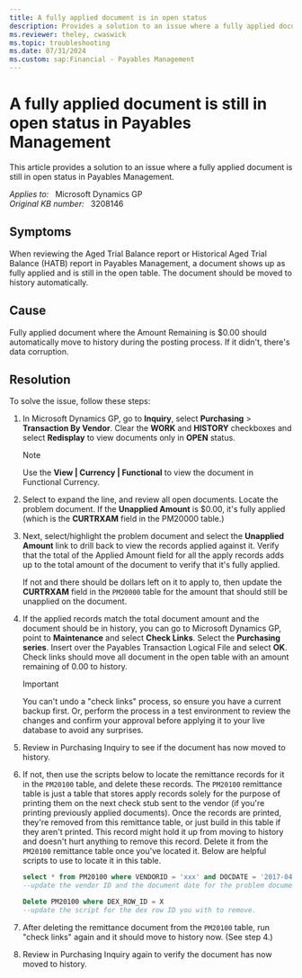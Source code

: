 ```yaml
---
title: A fully applied document is in open status
description: Provides a solution to an issue where a fully applied document is still in open status in Payables Management.
ms.reviewer: theley, cwaswick
ms.topic: troubleshooting
ms.date: 07/31/2024
ms.custom: sap:Financial - Payables Management
---
```

# A fully applied document is still in open status in Payables Management

This article provides a solution to an issue where a fully applied document is still in open status in Payables Management.

_Applies to:_ &nbsp; Microsoft Dynamics GP  
_Original KB number:_ &nbsp; 3208146

## Symptoms

When reviewing the Aged Trial Balance report or Historical Aged Trial Balance (HATB) report in Payables Management, a document shows up as fully applied and is still in the open table. The document should be moved to history automatically.

## Cause

Fully applied document where the Amount Remaining is $0.00 should automatically move to history during the posting process. If it didn't, there's data corruption.

## Resolution

To solve the issue, follow these steps:

1. In Microsoft Dynamics GP, go to **Inquiry**, select **Purchasing** > **Transaction By Vendor**. Clear the **WORK** and **HISTORY** checkboxes and select **Redisplay** to view documents only in **OPEN** status.

    > [!NOTE]
    > Use the **View | Currency | Functional** to view the document in Functional Currency.

2. Select to expand the line, and review all open documents. Locate the problem document. If the **Unapplied Amount** is $0.00, it's fully applied (which is the **CURTRXAM** field in the PM20000 table.)

3. Next, select/highlight the problem document and select the **Unapplied Amount** link to drill back to view the records applied against it. Verify that the total of the Applied Amount field for all the apply records adds up to the total amount of the document to verify that it's fully applied.

    If not and there should be dollars left on it to apply to, then update the **CURTRXAM** field in the `PM20000` table for the amount that should still be unapplied on the document.

4. If the applied records match the total document amount and the document should be in history, you can go to Microsoft Dynamics GP, point to **Maintenance** and select **Check Links**. Select the **Purchasing series**. Insert over the Payables Transaction Logical File and select **OK**. Check links should move all document in the open table with an amount remaining of 0.00 to history.

    > [!IMPORTANT]
    > You can't undo a "check links" process, so ensure you have a current backup first. Or, perform the process in a test environment to review the changes and confirm your approval before applying it to your live database to avoid any surprises.

5. Review in Purchasing Inquiry to see if the document has now moved to history.

6. If not, then use the scripts below to locate the remittance records for it in the `PM20100` table, and delete these records. The `PM20100` remittance table is just a table that stores apply records solely for the purpose of printing them on the next check stub sent to the vendor (if you're printing previously applied documents). Once the records are printed, they're removed from this remittance table, or just build in this table if they aren't printed. This record might hold it up from moving to history and doesn't hurt anything to remove this record. Delete it from the `PM20100` remittance table once you've located it. Below are helpful scripts to use to locate it in this table.

    ```sql
    select * from PM20100 where VENDORID = 'xxx' and DOCDATE = '2017-04-12'
    --update the vendor ID and the document date for the problem document to help locate it.

    Delete PM20100 where DEX_ROW_ID = X
    --update the script for the dex row ID you with to remove.
    ```

7. After deleting the remittance document from the `PM20100` table, run "check links" again and it should move to history now. (See step 4.)

8. Review in Purchasing Inquiry again to verify the document has now moved to history.
